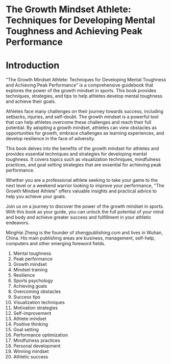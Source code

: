 # The Growth Mindset Athlete: Techniques for Developing Mental Toughness and Achieving Peak Performance

# Introduction

"The Growth Mindset Athlete: Techniques for Developing Mental Toughness and Achieving Peak Performance" is a comprehensive guidebook that explores the power of the growth mindset in sports. This book provides techniques, strategies, and tips to help athletes develop mental toughness and achieve their goals.

Athletes face many challenges on their journey towards success, including setbacks, injuries, and self-doubt. The growth mindset is a powerful tool that can help athletes overcome these challenges and reach their full potential. By adopting a growth mindset, athletes can view obstacles as opportunities for growth, embrace challenges as learning experiences, and develop resilience in the face of adversity.

This book delves into the benefits of the growth mindset for athletes and provides essential techniques and strategies for developing mental toughness. It covers topics such as visualization techniques, mindfulness practices, and goal setting strategies that are essential for achieving peak performance.

Whether you are a professional athlete seeking to take your game to the next level or a weekend warrior looking to improve your performance, "The Growth Mindset Athlete" offers valuable insights and practical advice to help you achieve your goals.

Join us on a journey to discover the power of the growth mindset in sports. With this book as your guide, you can unlock the full potential of your mind and body and achieve greater success and fulfillment in your athletic endeavors.

MingHai Zheng is the founder of zhengpublishing.com and lives in Wuhan, China. His main publishing areas are business, management, self-help, computers and other emerging foreword fields.



1. Mental toughness
2. Peak performance
3. Growth mindset
4. Mindset training
5. Resilience
6. Sports psychology
7. Achieving goals
8. Overcoming obstacles
9. Success tips
10. Visualization techniques
11. Motivation strategies
12. Self-improvement
13. Athlete mindset
14. Positive thinking
15. Goal setting
16. Performance optimization
17. Mindfulness practices
18. Personal development
19. Winning mindset
20. Athletic success

